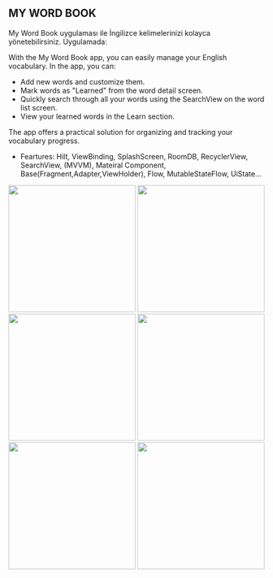 ## MY WORD BOOK

My Word Book uygulaması ile İngilizce kelimelerinizi kolayca yönetebilirsiniz. Uygulamada:

With the My Word Book app, you can easily manage your English vocabulary. In the app, you can:
- Add new words and customize them.
- Mark words as "Learned" from the word detail screen.
- Quickly search through all your words using the SearchView on the word list screen.
- View your learned words in the Learn section.
  
The app offers a practical solution for organizing and tracking your vocabulary progress.


- Feartures: Hilt, ViewBinding, SplashScreen, RoomDB, RecyclerView, SearchView, (MVVM), Mateiral Component, Base(Fragment,Adapter,ViewHolder), Flow, MutableStateFlow, UiState...


<img width="250" src="https://github.com/user-attachments/assets/39d5843b-ab42-4c0e-bf0f-ad7af7ba5b72" />
<img width="250" src="https://github.com/user-attachments/assets/40d057e5-8cfd-49bb-899d-3915be913a8b" />
<img width="250" src="https://github.com/user-attachments/assets/92dcaae8-b398-458f-8675-f13229a08af9" />

<img width="250" src="https://github.com/user-attachments/assets/3337463c-c0ff-4b41-a272-5a8c473a3007" />
<img width="250" src="https://github.com/user-attachments/assets/f3468566-ba6b-47b9-a73c-db98d12ac87e" />
<img width="250" src="https://github.com/user-attachments/assets/dfcb901e-318a-4788-b544-0adaa8b8e5e5" />
